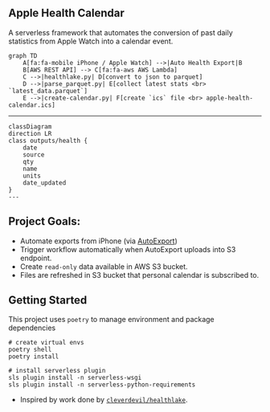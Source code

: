 ## Apple Health Calendar
A serverless framework that automates the conversion of past daily statistics from Apple Watch into a calendar event.

```mermaid
graph TD
    A[fa:fa-mobile iPhone / Apple Watch] -->|Auto Health Export|B
    B[AWS REST API] --> C[fa:fa-aws AWS Lambda]
    C -->|healthlake.py| D[convert to json to parquet]
    D -->|parse_parquet.py| E[collect latest stats <br> `latest_data.parquet`]
    E -->|create-calendar.py| F[create `ics` file <br> apple-health-calendar.ics]
```


--- 
```mermaid
classDiagram
direction LR
class outputs/health { 
    date
    source
    qty
    name
    units
    date_updated
}
---
```
## Project Goals:
- Automate exports from iPhone (via [AutoExport](https://github.com/Lybron/health-auto-export))
- Trigger workflow automatically when AutoExport uploads into S3 endpoint.
- Create `read-only` data available in AWS S3 bucket.
- Files are refreshed in S3 bucket that personal calendar is subscribed to.

## Getting Started 
This project uses `poetry` to manage environment and package dependencies 
```
# create virtual envs
poetry shell 
poetry install 

# install serverless plugin
sls plugin install -n serverless-wsgi 
sls plugin install -n serverless-python-requirements

```


* Inspired by work done by [`cleverdevil/healthlake`](https://github.com/cleverdevil/healthlake).